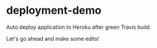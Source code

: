 deployment-demo
===============

Auto deploy application to Heroku after green Travis build.

Let's go ahead and make some edits!

